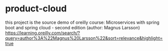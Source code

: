 # product-cloud

this project is the source demo of oreilly course: Microservices with spring boot and spring cloud - second edition (author: Magnus Larsson)
https://learning.oreilly.com/search/?query=author%3A%22Magnus%20Larsson%22&sort=relevance&highlight=true
